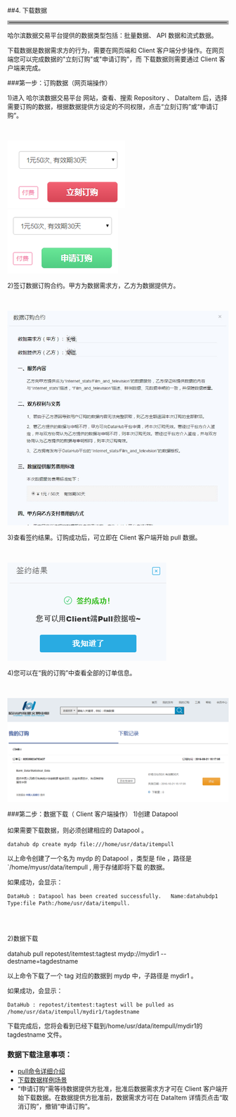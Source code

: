 ##4. 下载数据
<hr style=" border:4px solid #A9A9A9;" />

 哈尔滨数据交易平台提供的数据类型包括：批量数据、 API 数据和流式数据。

下载数据是数据需求方的行为，需要在网页端和 Client 客户端分步操作。在网页端您可以完成数据的"立刻订购"或"申请订购"，而 下载数据则需要通过 Client 客户端来完成。

###第一步：订购数据（网页端操作）

1)进入 哈尔滨数据交易平台 网站，查看、搜索 Repository 、 DataItem 后，选择需要订购的数据，根据数据提供方设定的不同权限，点击“立刻订购”或“申请订购”。  
<br></br>

![](img/immediate_to_buy.png)![](img/apply_to_buy.png)


2)签订数据订购合约。甲方为数据需求方，乙方为数据提供方。  
<br></br>

![](img/contract.png)

3)查看签约结果。订购成功后，可立即在 Client 客户端开始 pull 数据。  
<br></br>

![](img/success_to_buy.png)
 

4)您可以在“我的订购”中查看全部的订单信息。  
<br></br>

![](img/my_order.png)
 
###第二步：数据下载（ Client 客户端操作）
1)创建 Datapool
<br></br>
如果需要下载数据，则必须创建相应的 Datapool 。

	datahub dp create mydp file:///home/usr/data/itempull

以上命令创建了一个名为 mydp 的 Datapool ，类型是 file ，路径是`/home/myusr/data/itempull , 用于存储即将下载 的数据。

如果成功，会显示：

	DataHub : Datapool has been created successfully. 	Name:datahubdp1 Type:file Path:/home/usr/data/itempull. 
<br></br>

2)数据下载
<br></br>
	datahub pull repotest/itemtest:tagtest mydp://mydir1 --destname=tagdestname

以上命令下载了一个 tag 对应的数据到 mydp 中，子路径是 mydir1 。

如果成功，会显示：

	DataHub : repotest/itemtest:tagtest will be pulled as /home/usr/data/itempull/mydir1/tagdestname

下载完成后，您将会看到已经下载到/home/usr/data/itempull/mydir1的 tagdestname 文件。

### 数据下载注意事项：

* [pull命令详细介绍](pub.md) 
* [下载数据样例场景](example1.md)
* “申请订购”需等待数据提供方批准，批准后数据需求方才可在 Client 客户端开始下载数据。在数据提供方批准前，数据需求方可在 DataItem 详情页点击“取消订购”，撤销“申请订购”。
